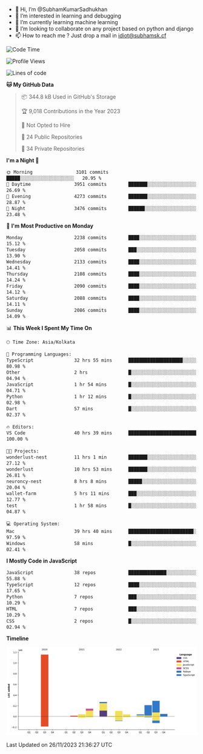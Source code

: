 - 👋 Hi, I’m @SubhamKumarSadhukhan
- 👀 I’m interested in learning and debugging
- 🌱 I’m currently learning machine learning
- 💞️ I’m looking to collaborate on any project based on python and django
- 📫 How to reach me ?
      Just drop a mail in idiot@subhamsk.cf

<!---
SubhamKumarSadhukhan/SubhamKumarSadhukhan is a ✨ special ✨ repository because its `README.md` (this file) appears on your GitHub profile.
You can click the Preview link to take a look at your changes.
--->


<!--START_SECTION:waka-->
![Code Time](http://img.shields.io/badge/Code%20Time-1%2C732%20hrs%2029%20mins-blue)

![Profile Views](http://img.shields.io/badge/Profile%20Views-0-blue)

![Lines of code](https://img.shields.io/badge/From%20Hello%20World%20I%27ve%20Written-2.4%20million%20lines%20of%20code-blue)

**🐱 My GitHub Data** 

> 📦 344.8 kB Used in GitHub's Storage 
 > 
> 🏆 9,018 Contributions in the Year 2023
 > 
> 🚫 Not Opted to Hire
 > 
> 📜 24 Public Repositories 
 > 
> 🔑 34 Private Repositories 
 > 
**I'm a Night 🦉** 

```text
🌞 Morning                3101 commits        █████░░░░░░░░░░░░░░░░░░░░   20.95 % 
🌆 Daytime                3951 commits        ███████░░░░░░░░░░░░░░░░░░   26.69 % 
🌃 Evening                4273 commits        ███████░░░░░░░░░░░░░░░░░░   28.87 % 
🌙 Night                  3476 commits        ██████░░░░░░░░░░░░░░░░░░░   23.48 % 
```
📅 **I'm Most Productive on Monday** 

```text
Monday                   2238 commits        ████░░░░░░░░░░░░░░░░░░░░░   15.12 % 
Tuesday                  2058 commits        ███░░░░░░░░░░░░░░░░░░░░░░   13.90 % 
Wednesday                2133 commits        ████░░░░░░░░░░░░░░░░░░░░░   14.41 % 
Thursday                 2108 commits        ████░░░░░░░░░░░░░░░░░░░░░   14.24 % 
Friday                   2090 commits        ████░░░░░░░░░░░░░░░░░░░░░   14.12 % 
Saturday                 2088 commits        ████░░░░░░░░░░░░░░░░░░░░░   14.11 % 
Sunday                   2086 commits        ████░░░░░░░░░░░░░░░░░░░░░   14.09 % 
```


📊 **This Week I Spent My Time On** 

```text
🕑︎ Time Zone: Asia/Kolkata

💬 Programming Languages: 
TypeScript               32 hrs 55 mins      ████████████████████░░░░░   80.98 % 
Other                    2 hrs               █░░░░░░░░░░░░░░░░░░░░░░░░   04.94 % 
JavaScript               1 hr 54 mins        █░░░░░░░░░░░░░░░░░░░░░░░░   04.71 % 
Python                   1 hr 12 mins        █░░░░░░░░░░░░░░░░░░░░░░░░   02.98 % 
Dart                     57 mins             █░░░░░░░░░░░░░░░░░░░░░░░░   02.37 % 

🔥 Editors: 
VS Code                  40 hrs 39 mins      █████████████████████████   100.00 % 

🐱‍💻 Projects: 
wonderlust-nest          11 hrs 1 min        ███████░░░░░░░░░░░░░░░░░░   27.12 % 
wonderlust               10 hrs 53 mins      ███████░░░░░░░░░░░░░░░░░░   26.81 % 
neuroncy-nest            8 hrs 8 mins        █████░░░░░░░░░░░░░░░░░░░░   20.04 % 
wallet-farm              5 hrs 11 mins       ███░░░░░░░░░░░░░░░░░░░░░░   12.77 % 
test                     1 hr 58 mins        █░░░░░░░░░░░░░░░░░░░░░░░░   04.87 % 

💻 Operating System: 
Mac                      39 hrs 40 mins      ████████████████████████░   97.59 % 
Windows                  58 mins             █░░░░░░░░░░░░░░░░░░░░░░░░   02.41 % 
```

**I Mostly Code in JavaScript** 

```text
JavaScript               38 repos            ██████████████░░░░░░░░░░░   55.88 % 
TypeScript               12 repos            ████░░░░░░░░░░░░░░░░░░░░░   17.65 % 
Python                   7 repos             ███░░░░░░░░░░░░░░░░░░░░░░   10.29 % 
HTML                     7 repos             ███░░░░░░░░░░░░░░░░░░░░░░   10.29 % 
CSS                      2 repos             █░░░░░░░░░░░░░░░░░░░░░░░░   02.94 % 
```



**Timeline**

![Lines of Code chart](https://raw.githubusercontent.com/SubhamKumarSadhukhan/SubhamKumarSadhukhan/main/assets/bar_graph.png)


 Last Updated on 26/11/2023 21:36:27 UTC
<!--END_SECTION:waka-->
